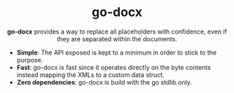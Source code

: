 <h1 align="center">go-docx</h1>
<p align="center">
   <b>go-docx</b> provides a way to replace all placeholders with confidence, even
   if they are separated within the documents.
</p>


* **Simple**: The API exposed is kept to a minimum in order to stick to the purpose.
* **Fast**: go-docx is fast since it operates directly on the byte contents instead mapping the XMLs to a custom data struct.
* **Zero dependencies**: go-docx is build with the go stdlib only.
